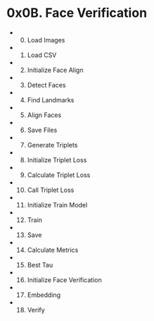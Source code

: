 # 0x0B. Face Verification

- 0. Load Images

- 1. Load CSV

- 2. Initialize Face Align

- 3. Detect Faces

- 4. Find Landmarks

- 5. Align Faces

- 6. Save Files

- 7. Generate Triplets

- 8. Initialize Triplet Loss

- 9. Calculate Triplet Loss

- 10. Call Triplet Loss

- 11. Initialize Train Model

- 12. Train

- 13. Save

- 14. Calculate Metrics

- 15. Best Tau

- 16. Initialize Face Verification

- 17. Embedding

- 18. Verify
